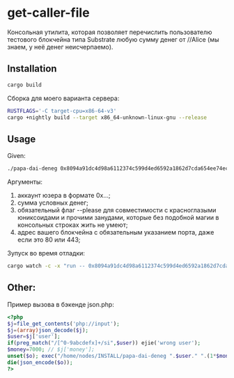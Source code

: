 # get-caller-file

Консольная утилита, которая позволяет перечислить пользователю тестового блокчейна типа Substrate любую сумму денег от //Alice (мы знаем, у неё денег неисчерпаемо).

## Installation

```bash
cargo build
```

Сборка для моего варианта сервера:

```bash
RUSTFLAGS='-C target-cpu=x86-64-v3'
cargo +nightly build --target x86_64-unknown-linux-gnu --release
```

## Usage

Given:

```bash
./papa-dai-deneg 0x8094a91dc4d98a6112374c599d4ed6592a1862d7cda654ee74ecb649ca427a4c 10000 --please wss://node-shave.zymologia.fi:443
```

Аргументы:

1. аккаунт юзера в формате 0x...;
2. сумма условных денег;
3. обязательный флаг --please для совместимости с красноглазыми юниксоидами и прочими занудами, которые без подобной магии в консольных строках жить не умеют;
4. адрес вашего блокчейна с обязательным указанием порта, даже если это 80 или 443;

Зупуск во время отладки:

```bash
cargo watch -c -x "run -- 0x8094a91dc4d98a6112374c599d4ed6592a1862d7cda654ee74ecb649ca427a4c 10000 --please wss://node-shave.zymologia.fi:443"

```

## Other:

Пример вызова в бэкенде json.php:

```php
<?php
$j=file_get_contents('php://input');
$j=(array)json_decode($j);
$user=$j['user'];
if(preg_match("/[^0-9abcdefx]+/si",$user)) ejie('wrong user');
$money=7000; // $j['money'];
unset($o); exec("/home/nodes/INSTALL/papa-dai-deneg ".$user." ".(1*$money)." --please wss://node-shave.zymologia.fi:443 2>&1",$o);
die(json_encode($o));
?>
```

